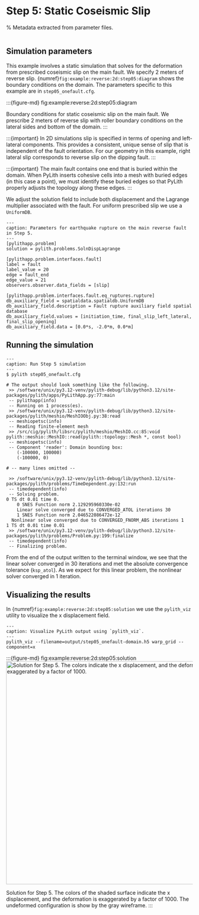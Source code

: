 # Step 5: Static Coseismic Slip

% Metadata extracted from parameter files.
```{include} step05_onefault-synopsis.md
```

## Simulation parameters

This example involves a static simulation that solves for the deformation from prescribed coseismic slip on the main fault.
We specify 2 meters of reverse slip.
{numref}`fig:example:reverse:2d:step05:diagram` shows the boundary conditions on the domain.
The parameters specific to this example are in `step05_onefault.cfg`.

:::{figure-md} fig:example:reverse:2d:step05:diagram
<img src="figs/step05-diagram.*" alt="" scale="75%">

Boundary conditions for static coseismic slip on the main fault.
We prescribe 2 meters of reverse slip with roller boundary conditions on the lateral sides and bottom of the domain.
:::

:::{important}
In 2D simulations slip is specified in terms of opening and left-lateral components.
This provides a consistent, unique sense of slip that is independent of the fault orientation.
For our geometry in this example, right lateral slip corresponds to reverse slip on the dipping fault.
:::

:::{important}
The main fault contains one end that is buried within the domain.
When PyLith inserts cohesive cells into a mesh with buried edges (in this case a point), we must identify these buried edges so that PyLith properly adjusts the topology along these edges.
:::

We adjust the solution field to include both displacement and the Lagrange multiplier associated with the fault.
For uniform prescribed slip we use a `UniformDB`.

```{code-block} cfg
---
caption: Parameters for earthquake rupture on the main reverse fault in Step 5.
---
[pylithapp.problem]
solution = pylith.problems.SolnDispLagrange

[pylithapp.problem.interfaces.fault]
label = fault
label_value = 20
edge = fault_end
edge_value = 21
observers.observer.data_fields = [slip]

[pylithapp.problem.interfaces.fault.eq_ruptures.rupture]
db_auxiliary_field = spatialdata.spatialdb.UniformDB
db_auxiliary_field.description = Fault rupture auxiliary field spatial database
db_auxiliary_field.values = [initiation_time, final_slip_left_lateral, final_slip_opening]
db_auxiliary_field.data = [0.0*s, -2.0*m, 0.0*m]
```

## Running the simulation

```{code-block} console
---
caption: Run Step 5 simulation
---
$ pylith step05_onefault.cfg

# The output should look something like the following.
 >> /software/unix/py3.12-venv/pylith-debug/lib/python3.12/site-packages/pylith/apps/PyLithApp.py:77:main
 -- pylithapp(info)
 -- Running on 1 process(es).
 >> /software/unix/py3.12-venv/pylith-debug/lib/python3.12/site-packages/pylith/meshio/MeshIOObj.py:38:read
 -- meshiopetsc(info)
 -- Reading finite-element mesh
 >> /src/cig/pylith/libsrc/pylith/meshio/MeshIO.cc:85:void pylith::meshio::MeshIO::read(pylith::topology::Mesh *, const bool)
 -- meshiopetsc(info)
 -- Component 'reader': Domain bounding box:
    (-100000, 100000)
    (-100000, 0)

# -- many lines omitted --

 >> /software/unix/py3.12-venv/pylith-debug/lib/python3.12/site-packages/pylith/problems/TimeDependent.py:132:run
 -- timedependent(info)
 -- Solving problem.
0 TS dt 0.01 time 0.
    0 SNES Function norm 2.129295960330e-02
    Linear solve converged due to CONVERGED_ATOL iterations 30
    1 SNES Function norm 2.046522086472e-12
  Nonlinear solve converged due to CONVERGED_FNORM_ABS iterations 1
1 TS dt 0.01 time 0.01
 >> /software/unix/py3.12-venv/pylith-debug/lib/python3.12/site-packages/pylith/problems/Problem.py:199:finalize
 -- timedependent(info)
 -- Finalizing problem.
```

From the end of the output written to the terminal window, we see that the linear solver converged in 30 iterations and met the absolute convergence tolerance (`ksp_atol`).
As we expect for this linear problem, the nonlinear solver converged in 1 iteration.

## Visualizing the results

In {numref}`fig:example:reverse:2d:step05:solution` we use the `pylith_viz` utility to visualize the x displacement field.

```{code-block} console
---
caption: Visualize PyLith output using `pylith_viz`.
---
pylith_viz --filename=output/step05_onefault-domain.h5 warp_grid --component=x
```

:::{figure-md} fig:example:reverse:2d:step05:solution
<img src="figs/step05-solution.*" alt="Solution for Step 5. The colors indicate the x displacement, and the deformation is exaggerated by a factor of 1000." width="600px"/>

Solution for Step 5.
The colors of the shaded surface indicate the x displacement, and the deformation is exaggerated by a factor of 1000.
The undeformed configuration is show by the gray wireframe.
:::
